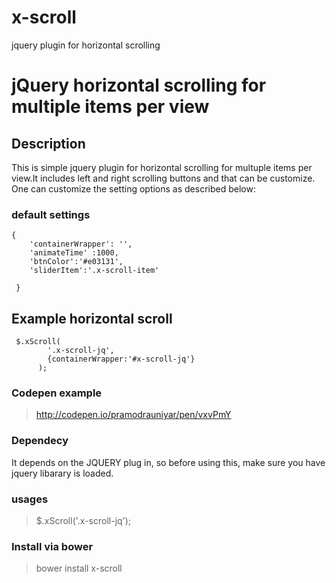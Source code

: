 # x-scroll
jquery plugin for horizontal scrolling

# jQuery horizontal scrolling for multiple items per view

## Description 

This is simple jquery plugin for horizontal scrolling for multuple items per view.It includes left and right scrolling buttons and that can be customize. One can customize the setting options as described below:

### default settings

    {
        'containerWrapper': '',
        'animateTime' :1000,
        'btnColor':'#e03131',
        'sliderItem':'.x-scroll-item'
   
     }
  		
## Example horizontal scroll
	 $.xScroll(
		    '.x-scroll-jq',
		    {containerWrapper:'#x-scroll-jq'}
		  );
	

### Codepen example
> http://codepen.io/pramodrauniyar/pen/vxvPmY

### Dependecy
It depends on the JQUERY plug in, so before using this, make sure you have jquery libarary is loaded. 

### usages
> $.xScroll('.x-scroll-jq');

> <link rel='stylesheet' href="/bower_components/xScroll/xScroll.min.css">
> <script type="text/javascript" src="/bower_components/xScroll/xScroll.min.js"></script>

### Install via bower
> bower install x-scroll 


